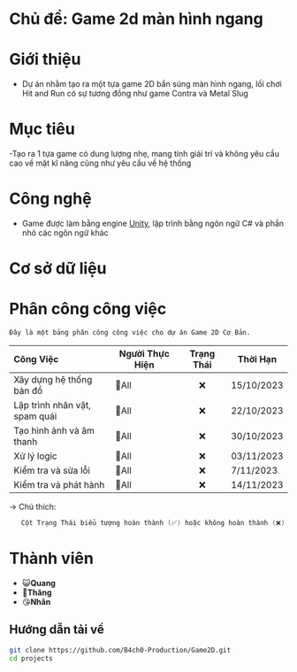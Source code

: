 
# Chủ đề: Game 2d màn hình ngang
# Giới thiệu
- Dự án nhằm tạo ra một tựa game 2D bắn súng màn hình ngang, lối chơi Hit and Run có sự tương đồng như game Contra và Metal Slug
# Mục tiêu
-Tạo ra 1 tựa game có dung lượng nhẹ, mang tính giải trí và không yêu cầu cao về mặt kĩ năng cũng như yêu cầu về hệ thống 
# Công nghệ 
- Game được làm bằng engine [Unity](https://unity.com/), lập trình bằng ngôn ngữ C# và phần nhỏ các ngôn ngữ khác 
# Cơ sở dữ liệu
# Phân công công việc

    Đây là một bảng phân công công việc cho dự án Game 2D Cơ Bản.

| Công Việc                   | Người Thực Hiện  | Trạng Thái | Thời Hạn   |
|:-----------------------------------|------------------|:------------:|------------|
| Xây dựng hệ thống bản đồ    | 🤡All       | ❌        | 15/10/2023 |
| Lập trình nhân vật, spam quái          | 🤡All          | ❌        | 22/10/2023 |
| Tạo hình ảnh và âm thanh  | 🤡All     | ❌        | 30/10/2023 |
| Xử lý logic           | 🤡All          | ❌        | 03/11/2023 |
| Kiểm tra và sửa lỗi       | 🤡All           | ❌        | 7/11/2023 |
| Kiểm tra và phát hành       | 🤡All           | ❌        | 14/11/2023 

$\to$ Chú thích:
```c
   Cột Trạng Thái biểu tượng hoàn thành (✅) hoặc không hoàn thành (❌) của công việc được giao.
```
# Thành viên    
- 😺**Quang**
- 🤡**Thăng** 
- 😘**Nhân**

## Hướng dẫn tải về

```bash
git clone https://github.com/B4ch0-Production/Game2D.git
cd projects
```
